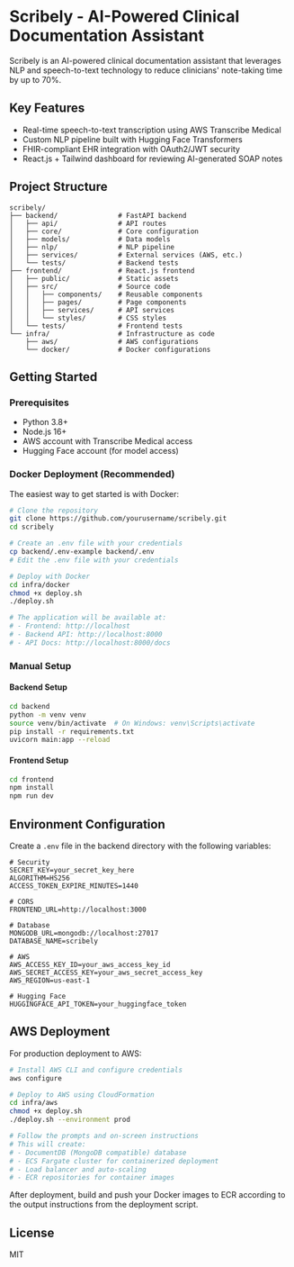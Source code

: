 # Scribely - AI-Powered Clinical Documentation Assistant

Scribely is an AI-powered clinical documentation assistant that leverages NLP and speech-to-text technology to reduce clinicians' note-taking time by up to 70%.

## Key Features

- Real-time speech-to-text transcription using AWS Transcribe Medical
- Custom NLP pipeline built with Hugging Face Transformers
- FHIR-compliant EHR integration with OAuth2/JWT security
- React.js + Tailwind dashboard for reviewing AI-generated SOAP notes

## Project Structure

```
scribely/
├── backend/               # FastAPI backend
│   ├── api/               # API routes
│   ├── core/              # Core configuration
│   ├── models/            # Data models
│   ├── nlp/               # NLP pipeline
│   ├── services/          # External services (AWS, etc.)
│   └── tests/             # Backend tests
├── frontend/              # React.js frontend
│   ├── public/            # Static assets
│   ├── src/               # Source code
│   │   ├── components/    # Reusable components
│   │   ├── pages/         # Page components
│   │   ├── services/      # API services
│   │   └── styles/        # CSS styles
│   └── tests/             # Frontend tests
└── infra/                 # Infrastructure as code
    ├── aws/               # AWS configurations
    └── docker/            # Docker configurations
```

## Getting Started

### Prerequisites

- Python 3.8+
- Node.js 16+
- AWS account with Transcribe Medical access
- Hugging Face account (for model access)

### Docker Deployment (Recommended)

The easiest way to get started is with Docker:

```bash
# Clone the repository
git clone https://github.com/yourusername/scribely.git
cd scribely

# Create an .env file with your credentials
cp backend/.env-example backend/.env
# Edit the .env file with your credentials

# Deploy with Docker
cd infra/docker
chmod +x deploy.sh
./deploy.sh

# The application will be available at:
# - Frontend: http://localhost
# - Backend API: http://localhost:8000
# - API Docs: http://localhost:8000/docs
```

### Manual Setup

#### Backend Setup

```bash
cd backend
python -m venv venv
source venv/bin/activate  # On Windows: venv\Scripts\activate
pip install -r requirements.txt
uvicorn main:app --reload
```

#### Frontend Setup

```bash
cd frontend
npm install
npm run dev
```

## Environment Configuration

Create a `.env` file in the backend directory with the following variables:

```
# Security
SECRET_KEY=your_secret_key_here
ALGORITHM=HS256
ACCESS_TOKEN_EXPIRE_MINUTES=1440

# CORS
FRONTEND_URL=http://localhost:3000

# Database
MONGODB_URL=mongodb://localhost:27017
DATABASE_NAME=scribely

# AWS
AWS_ACCESS_KEY_ID=your_aws_access_key_id
AWS_SECRET_ACCESS_KEY=your_aws_secret_access_key
AWS_REGION=us-east-1

# Hugging Face
HUGGINGFACE_API_TOKEN=your_huggingface_token
```

## AWS Deployment

For production deployment to AWS:

```bash
# Install AWS CLI and configure credentials
aws configure

# Deploy to AWS using CloudFormation
cd infra/aws
chmod +x deploy.sh
./deploy.sh --environment prod

# Follow the prompts and on-screen instructions
# This will create:
# - DocumentDB (MongoDB compatible) database
# - ECS Fargate cluster for containerized deployment
# - Load balancer and auto-scaling 
# - ECR repositories for container images
```

After deployment, build and push your Docker images to ECR according to the output instructions from the deployment script.

## License

MIT 